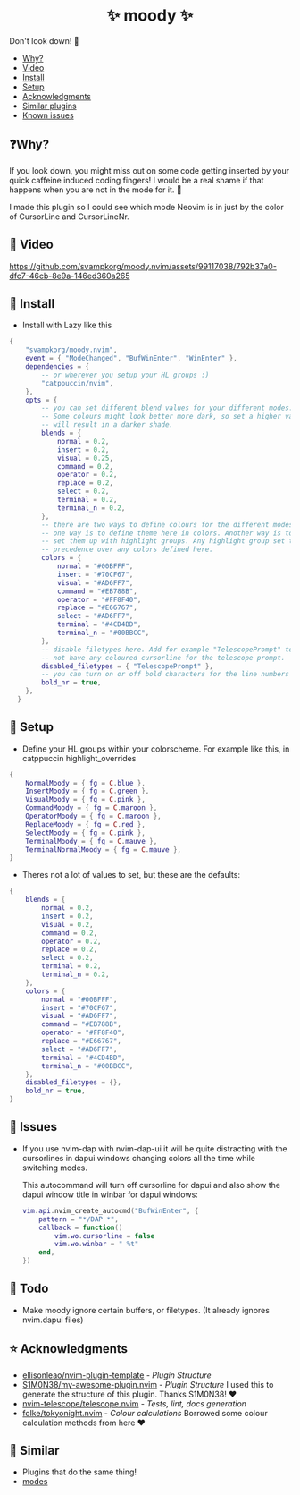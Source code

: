 <h1 align="center">✨ moody ✨</h1>

Don't look down! 🚠

- [Why?](#-Why?)
- [Video](#-Video)
- [Install](#-Install)
- [Setup](#-Setup)
- [Acknowledgments](#-Acknowledgments)
- [Similar plugins](#-Similar)
- [Known issues](#-Issues)

## ❓Why?

If you look down, you might miss out on some code getting inserted by your quick caffeine induced coding fingers!
I would be a real shame if that happens when you are not in the mode for it. 🤦

I made this plugin so I could see which mode Neovim is in just by the color of CursorLine and CursorLineNr.

## 🎥 Video

<https://github.com/svampkorg/moody.nvim/assets/99117038/792b37a0-dfc7-46cb-8e9a-146ed360a265>

## 💾 Install

- Install with Lazy like this
```lua
{
    "svampkorg/moody.nvim",
    event = { "ModeChanged", "BufWinEnter", "WinEnter" },
    dependencies = {
        -- or wherever you setup your HL groups :)
        "catppuccin/nvim",
    },
    opts = {
        -- you can set different blend values for your different modes.
        -- Some colours might look better more dark, so set a higher value
        -- will result in a darker shade.
        blends = {
            normal = 0.2,
            insert = 0.2,
            visual = 0.25,
            command = 0.2,
            operator = 0.2,
            replace = 0.2,
            select = 0.2,
            terminal = 0.2,
            terminal_n = 0.2,
        },
        -- there are two ways to define colours for the different modes.
        -- one way is to define theme here in colors. Another way is to
        -- set them up with highlight groups. Any highlight group set takes
        -- precedence over any colors defined here.
        colors = {
            normal = "#00BFFF",
            insert = "#70CF67",
            visual = "#AD6FF7",
            command = "#EB788B",
            operator = "#FF8F40",
            replace = "#E66767",
            select = "#AD6FF7",
            terminal = "#4CD4BD",
            terminal_n = "#00BBCC",
        },
        -- disable filetypes here. Add for example "TelescopePrompt" to
        -- not have any coloured cursorline for the telescope prompt.
        disabled_filetypes = { "TelescopePrompt" },
        -- you can turn on or off bold characters for the line numbers
        bold_nr = true,
    },
  }
```

## 💺 Setup

- Define your HL groups within your colorscheme. For example like this, in catppuccin highlight_overrides
```lua
{
    NormalMoody = { fg = C.blue },
    InsertMoody = { fg = C.green },
    VisualMoody = { fg = C.pink },
    CommandMoody = { fg = C.maroon },
    OperatorMoody = { fg = C.maroon },
    ReplaceMoody = { fg = C.red },
    SelectMoody = { fg = C.pink },
    TerminalMoody = { fg = C.mauve },
    TerminalNormalMoody = { fg = C.mauve },
}
```

- Theres not a lot of values to set, but these are the defaults:
```lua
{
    blends = {
        normal = 0.2,
        insert = 0.2,
        visual = 0.2,
        command = 0.2,
        operator = 0.2,
        replace = 0.2,
        select = 0.2,
        terminal = 0.2,
        terminal_n = 0.2,
    },
    colors = {
        normal = "#00BFFF",
        insert = "#70CF67",
        visual = "#AD6FF7",
        command = "#EB788B",
        operator = "#FF8F40",
        replace = "#E66767",
        select = "#AD6FF7",
        terminal = "#4CD4BD",
        terminal_n = "#00BBCC",
    },
    disabled_filetypes = {},
    bold_nr = true,
}
```

## 🤯 Issues

- If you use nvim-dap with nvim-dap-ui it will be quite distracting with the
cursorlines in dapui windows changing colors all the time while switching modes.

    This autocommand will turn off cursorline for dapui and also show the dapui window
    title in winbar for dapui windows:
    ```lua
	vim.api.nvim_create_autocmd("BufWinEnter", {
		pattern = "*/DAP *",
		callback = function()
			vim.wo.cursorline = false
			vim.wo.winbar = " %t"
		end,
	})
    ```

## 🤔 Todo

- Make moody ignore certain buffers, or filetypes. (It already ignores nvim.dapui files)

## ⭐ Acknowledgments

- [ellisonleao/nvim-plugin-template](https://github.com/ellisonleao/nvim-plugin-template) - *Plugin Structure*
- [S1M0N38/my-awesome-plugin.nvim](https://github.com/ellisonleao/nvim-plugin-template) - *Plugin Structure* I used this to generate the structure of this plugin. Thanks S1M0N38! ❤️
- [nvim-telescope/telescope.nvim](https://github.com/nvim-telescope/telescope.nvim) - *Tests, lint, docs generation*
- [folke/tokyonight.nvim](https://github.com/folke/tokyonight.nvim) - *Colour calculations* Borrowed some colour calculation methods from here ❤️

## 🫶 Similar

- Plugins that do the same thing!
- [modes](https://github.com/mvllow/modes.nvim)
